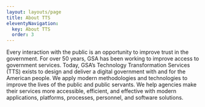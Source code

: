 ```yaml
---
layout: layouts/page
title: About TTS
eleventyNavigation:
  key: About TTS
  order: 3
---
```


Every interaction with the public is an opportunity to improve trust in the government. For over 50 years, GSA has been working to improve access to government services. Today, GSA’s Technology Transformation Services (TTS) exists to design and deliver a digital government with and for the American people. We apply modern methodologies and technologies to improve the lives of the public and public servants. We help agencies make their services more accessible, efficient, and effective with modern applications, platforms, processes, personnel, and software solutions.
